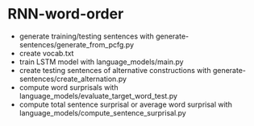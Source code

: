 # RNN-word-order
* generate training/testing sentences with generate-sentences/generate_from_pcfg.py
* create vocab.txt
* train LSTM model with language_models/main.py
* create testing sentences of alternative constructions with generate-sentences/create_alternation.py
* compute word surprisals with language_models/evaluate_target_word_test.py
* compute total sentence surprisal or average word surprisal with language_models/compute_sentence_surprisal.py
